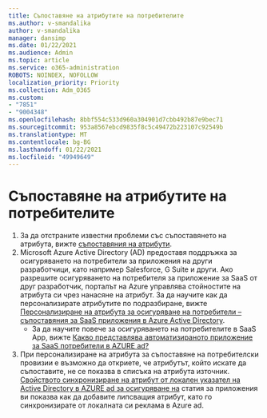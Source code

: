```yaml
---
title: Съпоставяне на атрибутите на потребителите
ms.author: v-smandalika
author: v-smandalika
manager: dansimp
ms.date: 01/22/2021
ms.audience: Admin
ms.topic: article
ms.service: o365-administration
ROBOTS: NOINDEX, NOFOLLOW
localization_priority: Priority
ms.collection: Adm_O365
ms.custom:
- "7851"
- "9004348"
ms.openlocfilehash: 8bbf554c533d960a304901d7cbb492b87e9bec71
ms.sourcegitcommit: 953a8567ebcd9835f8c5c49472b223107c92549b
ms.translationtype: MT
ms.contentlocale: bg-BG
ms.lasthandoff: 01/22/2021
ms.locfileid: "49949649"
---
```

# <a name="user-provisioning-attribute-mapping"></a>Съпоставяне на атрибутите на потребителите

1. За да отстраните известни проблеми със съпоставянето на атрибута, вижте [съпоставяния на атрибути](https://docs.microsoft.com/azure/active-directory/app-provisioning/known-issues#attribute-mappings). 
2. Microsoft Azure Active Directory (AD) предоставя поддръжка за осигуряването на потребители за приложения на други разработчици, като например Salesforce, G Suite и други. Ако разрешите осигуряването на потребителя за приложение за SaaS от друг разработчик, порталът на Azure управлява стойностите на атрибута си чрез нанасяне на атрибут. За да научите как да персонализирате атрибутите по подразбиране, вижте [Персонализиране на атрибута за осигуряване на потребители – съпоставяния за SaaS приложения в Azure Active Directory](https://docs.microsoft.com/azure/active-directory/app-provisioning/customize-application-attributes).
    - За да научите повече за осигуряването на потребителите в SaaS App, вижте [Какво представлява автоматизираното приложение за SaaS потребители в AZURE ad?](https://docs.microsoft.com/azure/active-directory/app-provisioning/user-provisioning) 
3. При персонализиране на атрибута за съпоставяне на потребителски провизии е възможно да откриете, че атрибутът, който искате да съпоставите, не се показва в списъка на атрибута източник. [Свойството синхронизиране на атрибут от локален указател на Active Directory в AZURE ad за осигуряване на](https://docs.microsoft.com/azure/active-directory/app-provisioning/user-provisioning-sync-attributes-for-mapping) статия за приложения ви показва как да добавите липсващия атрибут, като го синхронизирате от локалната си реклама в Azure ad.
